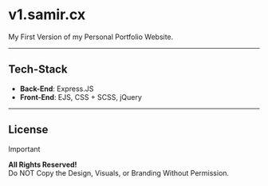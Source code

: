 # v1.samir.cx
My First Version of my Personal Portfolio Website.

---

## Tech-Stack

- **Back-End**: Express.JS
- **Front-End**: EJS, CSS + SCSS, jQuery

---

## License

> [!IMPORTANT]
> **All Rights Reserved!**  
> Do NOT Copy the Design, Visuals, or Branding Without Permission.
